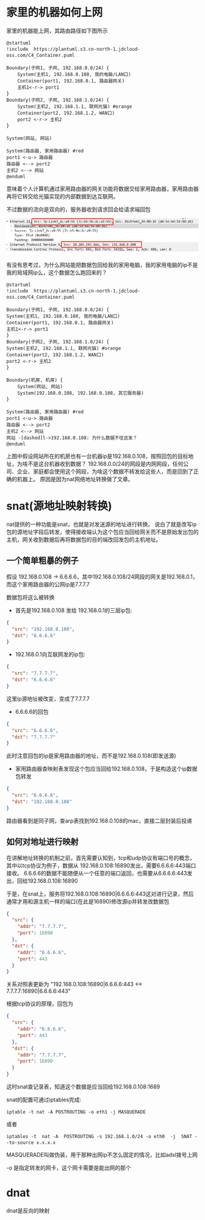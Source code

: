 # 家里的机器如何上网

家里的机器能上网，其路由路径如下图所示

```plantuml
@startuml
!include  https://plantuml.s3.cn-north-1.jdcloud-oss.com/C4_Container.puml

Boundary(子网1, 子网, 192.168.0.0/24) {
    System(主机1, 192.168.0.108, 我的电脑/LAN口)
    Container(port1, 192.168.0.1, 路由器网关)
    主机1<-r-> port1
}
Boundary(子网2, 子网, 192.168.1.0/24) {
    System(主机2, 192.168.1.1, 联网光猫) #orange
    Container(port2, 192.168.1.2, WAN口)
    port2 <-r-> 主机2
}

System(网站, 网站)

System(路由器, 家用路由器) #red
port1 <-u-> 路由器
路由器 <--> port2
主机2 <--> 网站
@enduml
```

意味着个人计算机通过家用路由器的网关功能将数据交给家用路由器，家用路由器再将它转交给光猫实现的内部数据到达互联网。

不过数据的流向是双向的，服务器收到请求回会给请求端回包

![回包.png](%E5%9B%9E%E5%8C%85.png)

有没有思考过，为什么网站能把数据包回给我的家用电脑，我的家用电脑的ip不是我的局域网ip么，这个数据怎么跑回来的？

```plantuml
@startuml
!include  https://plantuml.s3.cn-north-1.jdcloud-oss.com/C4_Container.puml

Boundary(子网1, 子网, 192.168.0.0/24) {
System(主机1, 192.168.0.108, 我的电脑/LAN口)
Container(port1, 192.168.0.1, 路由器网关)
主机1<-r-> port1
}
Boundary(子网2, 子网, 192.168.1.0/24) {
System(主机2, 192.168.1.1, 联网光猫) #orange
Container(port2, 192.168.1.2, WAN口)
port2 <-r-> 主机2
}

Boundary(机房, 机房) {
    System(网站, 网站)
    System(192.168.0.108, 192.168.0.108, 其它服务器)
}

System(路由器, 家用路由器) #red
port1 <-u-> 路由器
路由器 <--> port2
主机2 <--> 网站
网站 -[dashed]l->192.168.0.108: 为什么数据不往这发？
@enduml
```

上图中假设网站所在的机房也有一台机器ip是192.168.0.108，按照回包的目标地址，为啥不是这台机器收到数据？
192.168.0.0/24的网段是内网网段，任何公司、企业、家庭都会使用这个网段，为啥这个数据不转发给这些人，而是回到了正确的机器上。
原因是因为nat网络地址转换做了文章。

# snat(源地址映射转换)

nat提供的一种功能是snat，也就是对发送源的地址进行转换。
说白了就是改写ip包的源地址字段后转发，使得接收端认为这个包应当回给网关而不是原始发出包的主机，网关收到数据后再将数据包的目的端改回发包的主机地址。

## 一个简单粗暴的例子

假设 192.168.0.108 -> 6.6.6.6，其中192.168.0.108/24网段的网关是192.168.0.1，而这个家用路由器的公网ip是7.7.7.7

数据包将这么被转换

* 首先是192.168.0.108 发给 192.168.0.1的三层ip包:

```json
{
  "src": "192.168.0.108",
  "dst": "6.6.6.6"
}
```

* 192.168.0.1向互联网发的ip包:

```json
{
  "src": "7.7.7.7",
  "dst": "6.6.6.6"
}
```

这里ip源地址被改变，变成了7.7.7.7

* 6.6.6.6的回包

```json
{
  "src": "6.6.6.6",
  "dst": "7.7.7.7"
}
```

此时注意回包的ip是家用路由器的地址，而不是192.168.0.108(即发送源)

* 家用路由器查映射表发现这个包应当回给192.168.0.108，于是构造这个ip数据包转发

```json
{
  "src": "6.6.6.6",
  "dst": "192.168.0.108"
}
```

路由器看到是同子网，查arp表找到192.168.0.108的mac，直接二层封装后投递

## 如何对地址进行映射

在讲解地址转换的机制之前，首先需要认知到，tcp和udp协议有端口号的概念，其中以tcp协议为例子，数据从
192.168.0.108:16890发出，需要6.6.6.6:443端口接收。
6.6.6.6的数据不能随便从一个任意的端口返回，也需要从6.6.6.6:443发出，回给192.168.0.108:16890

于是，在snat上，服务将192.168.0.108:16890|6.6.6.6:443这对进行记录，然后通常才用和源主机一样的端口(在此是16890)修改源ip并转发改数据包

```json
{
  "src": {
    "addr": "7.7.7.7",
    "port": 16890
  },
  "dst": {
    "addr": "6.6.6.6",
    "port": 443
  }
}
```

关系对照表更新为 "192.168.0.108:16890|6.6.6.6:443 <-> 7.7.7.7:16890|6.6.6.6:443"

根据tcp协议的原理，回包为

```json
{
  "src": {
    "addr": "6.6.6.6",
    "port": 443
  },
  "dst": {
    "addr": "7.7.7.7",
    "port": 16890
  }
}
```

这时snat查记录表，知道这个数据是应当回给192.168.0.108:1689

snat的配置可通过iptables完成:

```shell
iptable -t nat -A POSTROUTING -o eth1 -j MASQUERADE
```

或者

```shell
iptables -t  nat -A  POSTROUTING -s 192.168.1.0/24 -o eth0  -j  SNAT --to-source x.x.x.x
```

MASQUERADE叫做伪装，用于那种出网ip不怎么固定的情况，比如adsl拨号上网

-o 是指定转发的网卡，这个网卡需要是能出网的那个

# dnat

dnat是反向的映射